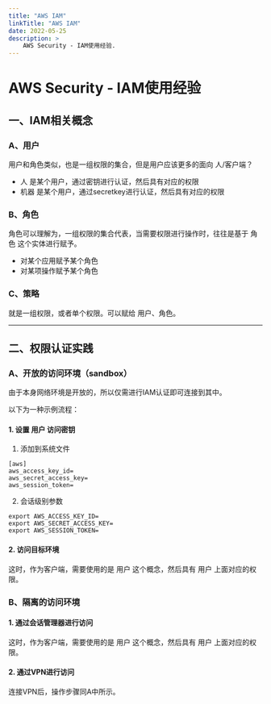 ```yaml
---
title: "AWS IAM"
linkTitle: "AWS IAM"
date: 2022-05-25
description: >
    AWS Security - IAM使用经验.
---
```


# AWS Security - IAM使用经验

## 一、IAM相关概念

### A、用户

用户和角色类似，也是一组权限的集合，但是用户应该更多的面向 人/客户端？

+ 人 是某个用户，通过密钥进行认证，然后具有对应的权限
+ 机器 是某个用户，通过secretkey进行认证，然后具有对应的权限

### B、角色

角色可以理解为，一组权限的集合代表，当需要权限进行操作时，往往是基于 角色 这个实体进行赋予。

+ 对某个应用赋予某个角色
+ 对某项操作赋予某个角色

### C、策略

就是一组权限，或者单个权限。可以赋给 用户、角色。

---

## 二、权限认证实践

### A、开放的访问环境（sandbox）

由于本身网络环境是开放的，所以仅需进行IAM认证即可连接到其中。

以下为一种示例流程：

#### 1. 设置 用户 访问密钥

1. 添加到系统文件

```
[aws]
aws_access_key_id=
aws_secret_access_key=
aws_session_token=
```

2. 会话级别参数

```
export AWS_ACCESS_KEY_ID=
export AWS_SECRET_ACCESS_KEY=
export AWS_SESSION_TOKEN=
```

#### 2. 访问目标环境

这时，作为客户端，需要使用的是 用户 这个概念，然后具有 用户 上面对应的权限。

### B、隔离的访问环境

#### 1. 通过会话管理器进行访问

这时，作为客户端，需要使用的是 用户 这个概念，然后具有 用户 上面对应的权限。

#### 2. 通过VPN进行访问

连接VPN后，操作步骤同A中所示。
